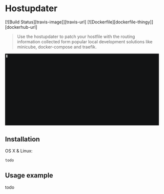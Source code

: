 # Hostupdater

[![Build Status][travis-image]][travis-url]
[![Dockerfile][dockerfile-thingy]][dockerhub-url]

> Use the hostupdater to patch your hostfile with the routing information collected form popular local development solutions like minicube, docker-compose and traefik.

![traefik example](./docs/traefik-example.gif)

## Installation

OS X & Linux:

```sh
todo
```

## Usage example

todo
